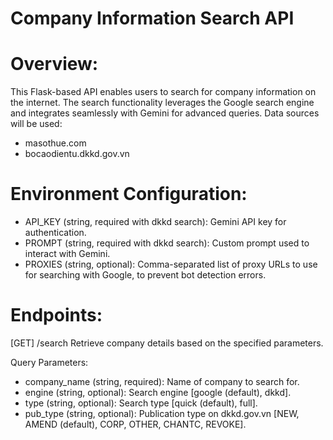 # Company Information Search API

# Overview:
This Flask-based API enables users to search for company information on the internet. The search functionality leverages the Google search engine and integrates seamlessly with Gemini for advanced queries. Data sources will be used:
- masothue.com
- bocaodientu.dkkd.gov.vn

# Environment Configuration:
- API_KEY (string, required with dkkd search): Gemini API key for authentication.
- PROMPT (string, required with dkkd search): Custom prompt used to interact with Gemini.
- PROXIES (string, optional): Comma-separated list of proxy URLs to use for searching with Google, to prevent bot detection errors.

# Endpoints:
[GET] /search
Retrieve company details based on the specified parameters.

Query Parameters:
- company_name (string, required): Name of company to search for.
- engine (string, optional): Search engine [google (default), dkkd].
- type (string, optional): Search type [quick (default), full].
- pub_type (string, optional): Publication type on dkkd.gov.vn [NEW, AMEND (default), CORP, OTHER, CHANTC, REVOKE].